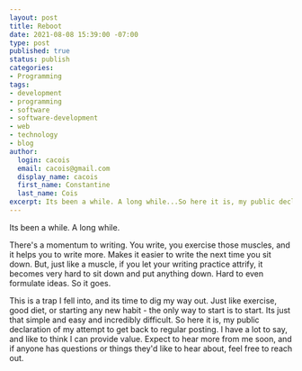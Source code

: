 ```yaml
---
layout: post
title: Reboot
date: 2021-08-08 15:39:00 -07:00
type: post
published: true
status: publish
categories:
- Programming
tags:
- development
- programming
- software
- software-development
- web
- technology
- blog
author:
  login: cacois
  email: cacois@gmail.com
  display_name: cacois
  first_name: Constantine
  last_name: Cois
excerpt: Its been a while. A long while...So here it is, my public declaration of my attempt to get back to regular posting....
---
```


Its been a while. A long while. 

There's a momentum to writing. You write, you exercise those muscles, and it helps you to write more. Makes it easier to write the next time you sit down. But, just like a muscle, if you let your writing practice attrify, it becomes very hard to sit down and put anything down. Hard to even formulate ideas. So it goes.

This is a trap I fell into, and its time to dig my way out. Just like exercise, good diet, or starting any new habit - the only way to start is to start. Its just that simple and easy and incredibly difficult. So here it is, my public declaration of my attempt to get back to regular posting. I have a lot to say, and like to think I can provide value. Expect to hear more from me soon, and if anyone has questions or things they'd like to hear about, feel free to reach out. 


